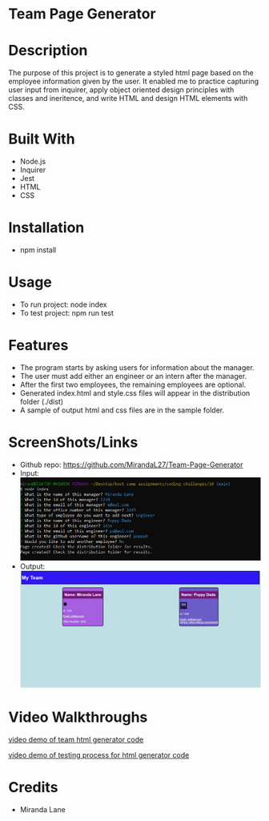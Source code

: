 # Team Page Generator

# Description
The purpose of this project is to generate a styled html page based on the employee information given by the user.  It enabled me to practice capturing user input from inquirer, apply object oriented design principles with classes and ineritence, and write HTML and design HTML elements with CSS. 

# Built With
* Node.js
* Inquirer
* Jest
* HTML
* CSS

# Installation
* npm install

# Usage
* To run project: node index 
* To test project: npm run test

# Features
* The program starts by asking users for information about the manager.
* The user must add either an engineer or an intern after the manager.
* After the first two employees, the remaining employees are optional.
* Generated index.html and style.css files will appear in the distribution folder (./dist)
* A sample of output html and css files are in the sample folder. 

# ScreenShots/Links
* Github repo: https://github.com/MirandaL27/Team-Page-Generator
* Input:
![alt text](input.png)
* Output:
![alt text](output.png)

# Video Walkthroughs
[video demo of team html generator code](video-walkthrough.gif)

[video demo of testing process for html generator code](video-test-walkthrough.gif)

# Credits
* Miranda Lane